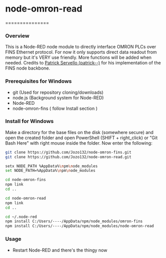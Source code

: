 # node-omron-read
===============
### Overview
This is a Node-RED node module to directly interface OMRON PLCs over FINS Ethernet protocol. For now it only supports direct data readout from memory but it's VERY use friendly. More functions will be added when needed.
Credits to [Patrick Servello (patrick--)](https://github.com/patrick--) for his implementation of the FINS node backbone.

### Prerequisites for Windows

* git	(Used for repository cloning/downloads)
* node.js	(Background system for Node-RED)
* Node-RED
* node-omron-fins	( follow Install section )

### Install for Windows
Make a directory for the base files on the disk (somewhere secure) and open the created folder and open PowerShell (SHIFT + right_click) or "Git Bash Here" with right mouse inside the folder. Now enter the following:
```sh
git clone https://github.com/Jozo132/node-omron-fins.git
git clone https://github.com/Jozo132/node-omron-read.git

setx NODE_PATH %AppData%\npm\node_modules
set NODE_PATH=%AppData%\npm\node_modules

cd node-omron-fins
npm link
cd ..

cd node-omron-read
npm link
cd ..

cd ~/.node-red
npm install C:/Users/----/AppData/npm/node_modules/omron-fins
npm install C:/Users/----/AppData/npm/node_modules/node-omron-read
```

### Usage

* Restart Node-RED and there's the thingy now
